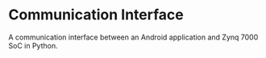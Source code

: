 # Communication Interface
A communication interface between an Android application and Zynq 7000 SoC in Python.
